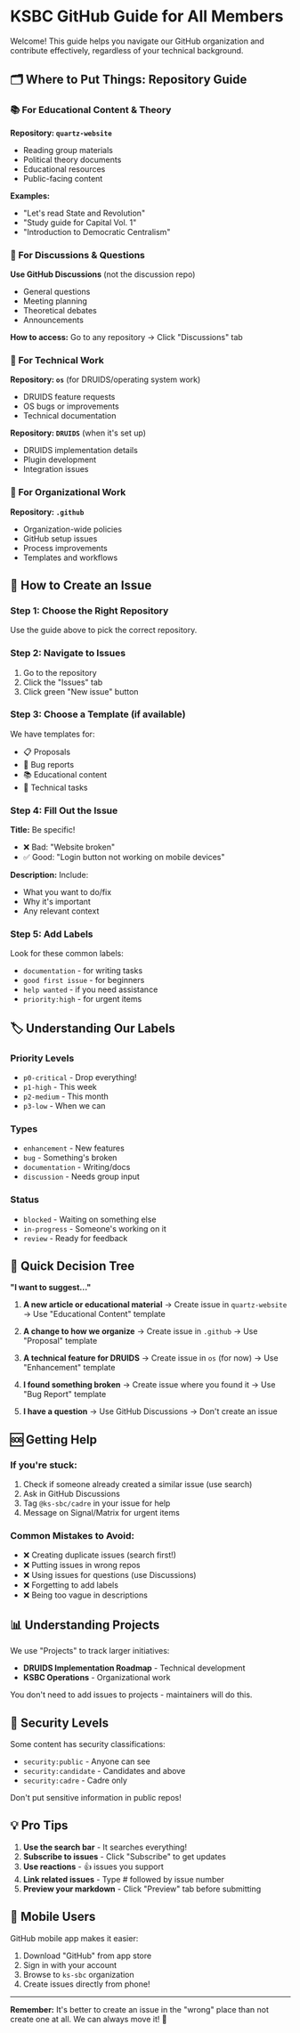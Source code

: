 # KSBC GitHub Guide for All Members

Welcome! This guide helps you navigate our GitHub organization and contribute effectively, regardless of your technical background.

## 🗂️ Where to Put Things: Repository Guide

### 📚 For Educational Content & Theory
**Repository: `quartz-website`**
- Reading group materials
- Political theory documents
- Educational resources
- Public-facing content

**Examples:**
- "Let's read State and Revolution"
- "Study guide for Capital Vol. 1"
- "Introduction to Democratic Centralism"

### 💬 For Discussions & Questions
**Use GitHub Discussions** (not the discussion repo)
- General questions
- Meeting planning
- Theoretical debates
- Announcements

**How to access:** Go to any repository → Click "Discussions" tab

### 🔧 For Technical Work
**Repository: `os`** (for DRUIDS/operating system work)
- DRUIDS feature requests
- OS bugs or improvements
- Technical documentation

**Repository: `DRUIDS`** (when it's set up)
- DRUIDS implementation details
- Plugin development
- Integration issues

### 🏢 For Organizational Work
**Repository: `.github`**
- Organization-wide policies
- GitHub setup issues
- Process improvements
- Templates and workflows

## 📝 How to Create an Issue

### Step 1: Choose the Right Repository
Use the guide above to pick the correct repository.

### Step 2: Navigate to Issues
1. Go to the repository
2. Click the "Issues" tab
3. Click green "New issue" button

### Step 3: Choose a Template (if available)
We have templates for:
- 📋 Proposals
- 🐛 Bug reports
- 📚 Educational content
- 🔧 Technical tasks

### Step 4: Fill Out the Issue
**Title:** Be specific!
- ❌ Bad: "Website broken"
- ✅ Good: "Login button not working on mobile devices"

**Description:** Include:
- What you want to do/fix
- Why it's important
- Any relevant context

### Step 5: Add Labels
Look for these common labels:
- `documentation` - for writing tasks
- `good first issue` - for beginners
- `help wanted` - if you need assistance
- `priority:high` - for urgent items

## 🏷️ Understanding Our Labels

### Priority Levels
- `p0-critical` - Drop everything!
- `p1-high` - This week
- `p2-medium` - This month
- `p3-low` - When we can

### Types
- `enhancement` - New features
- `bug` - Something's broken
- `documentation` - Writing/docs
- `discussion` - Needs group input

### Status
- `blocked` - Waiting on something else
- `in-progress` - Someone's working on it
- `review` - Ready for feedback

## 🎯 Quick Decision Tree

**"I want to suggest..."**

1. **A new article or educational material**
   → Create issue in `quartz-website`
   → Use "Educational Content" template

2. **A change to how we organize**
   → Create issue in `.github`
   → Use "Proposal" template

3. **A technical feature for DRUIDS**
   → Create issue in `os` (for now)
   → Use "Enhancement" template

4. **I found something broken**
   → Create issue where you found it
   → Use "Bug Report" template

5. **I have a question**
   → Use GitHub Discussions
   → Don't create an issue

## 🆘 Getting Help

### If you're stuck:
1. Check if someone already created a similar issue (use search)
2. Ask in GitHub Discussions
3. Tag `@ks-sbc/cadre` in your issue for help
4. Message on Signal/Matrix for urgent items

### Common Mistakes to Avoid:
- ❌ Creating duplicate issues (search first!)
- ❌ Putting issues in wrong repos
- ❌ Using issues for questions (use Discussions)
- ❌ Forgetting to add labels
- ❌ Being too vague in descriptions

## 📊 Understanding Projects

We use "Projects" to track larger initiatives:
- **DRUIDS Implementation Roadmap** - Technical development
- **KSBC Operations** - Organizational work

You don't need to add issues to projects - maintainers will do this.

## 🔐 Security Levels

Some content has security classifications:
- `security:public` - Anyone can see
- `security:candidate` - Candidates and above
- `security:cadre` - Cadre only

Don't put sensitive information in public repos!

## 💡 Pro Tips

1. **Use the search bar** - It searches everything!
2. **Subscribe to issues** - Click "Subscribe" to get updates
3. **Use reactions** - 👍 issues you support
4. **Link related issues** - Type # followed by issue number
5. **Preview your markdown** - Click "Preview" tab before submitting

## 📱 Mobile Users

GitHub mobile app makes it easier:
1. Download "GitHub" from app store
2. Sign in with your account
3. Browse to `ks-sbc` organization
4. Create issues directly from phone!

---

**Remember:** It's better to create an issue in the "wrong" place than not create one at all. We can always move it! 🚀
